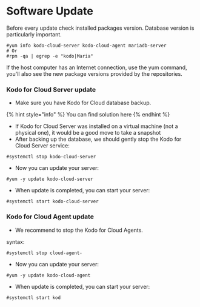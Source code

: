 # Software Update

Before every update check installed packages version. Database version is particularly important.

```text
#yum info kodo-cloud-server kodo-cloud-agent mariadb-server
# Or
#rpm -qa | egrep -e "kodo|Maria"
```

If the host computer has an Internet connection, use the yum command, you'll also see the new package versions provided by the repositories.

### Kodo for Cloud Server update

* Make sure you have Kodo for Cloud database backup.

{% hint style="info" %}
You can find solution here
{% endhint %}

* If Kodo for Cloud Server was installed on a virtual machine \(not a physical one\), it would be a good move to take a snapshot
* After backing up the database, we should gently stop the Kodo for Cloud Server service:

```text
#systemctl stop kodo-cloud-server
```

* Now you can update your server:

```text
#yum -y update kodo-cloud-server
```

* When update is completed, you can start your server:

```text
#systemctl start kodo-cloud-server
```

### Kodo for Cloud Agent update

* We recommend to stop the Kodo for Cloud Agents.

syntax:

```text
#systemctl stop cloud-agent-
```

* Now you can update your server:

```text
#yum -y update kodo-cloud-agent
```

* When update is completed, you can start your server:

```text
#systemctl start kod
```

